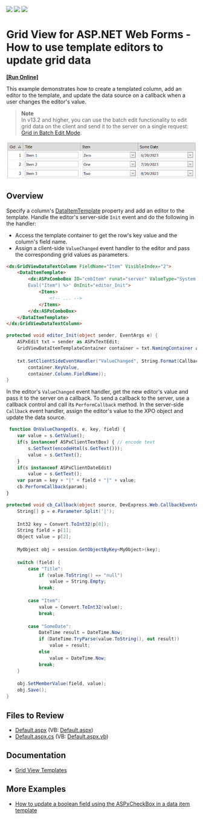 <!-- default badges list -->
![](https://img.shields.io/endpoint?url=https://codecentral.devexpress.com/api/v1/VersionRange/128541910/13.1.4%2B)
[![](https://img.shields.io/badge/Open_in_DevExpress_Support_Center-FF7200?style=flat-square&logo=DevExpress&logoColor=white)](https://supportcenter.devexpress.com/ticket/details/E2333)
[![](https://img.shields.io/badge/📖_How_to_use_DevExpress_Examples-e9f6fc?style=flat-square)](https://docs.devexpress.com/GeneralInformation/403183)
<!-- default badges end -->
# Grid View for ASP.NET Web Forms - How to use template editors to update grid data
<!-- run online -->
**[[Run Online]](https://codecentral.devexpress.com/e2333/)**
<!-- run online end -->

This example demonstrates how to create a templated column, add an editor to the template, and update the data source on a callback when a user changes the editor's value.

> **Note**  
> In v13.2 and higher, you can use the batch edit functionality to edit grid data on the client and send it to the server on a single request: [Grid in Batch Edit Mode](https://docs.devexpress.com/AspNet/16443/components/grid-view/concepts/edit-data/batch-edit-mode).

![Use template editors to update grid data](TemplateEditors.png)

## Overview

Specify a column's [DataItemTemplate](https://docs.devexpress.com/AspNet/DevExpress.Web.GridViewDataColumn.DataItemTemplate) property and add an editor to the template. Handle the editor's server-side `Init` event and do the following in the handler:

* Access the template container to get the row's key value and the column's field name.
* Assign a client-side `ValueChanged` event handler to the editor and pass the corresponding grid values as parameters.

```aspx
<dx:GridViewDataTextColumn FieldName="Item" VisibleIndex="2">
    <DataItemTemplate>
        <dx:ASPxComboBox ID="cmbItem" runat="server" ValueType="System.Int32" Value='<%#
        Eval("Item") %>' OnInit="editor_Init">
            <Items>
                <!-- ... -->
            </Items>
        </dx:ASPxComboBox>
    </DataItemTemplate>
</dx:GridViewDataTextColumn>
```

```cs
protected void editor_Init(object sender, EventArgs e) {
    ASPxEdit txt = sender as ASPxTextEdit;
    GridViewDataItemTemplateContainer container = txt.NamingContainer as GridViewDataItemTemplateContainer;

    txt.SetClientSideEventHandler("ValueChanged", String.Format(CallbackArgumentFormat,
        container.KeyValue,
        container.Column.FieldName));
}
```

In the editor's `ValueChanged` event handler, get the new editor's value and pass it to the server on a callback. To send a callback to the server, use a callback control and call its `PerformCallback` method. In the server-side `Callback` event handler, assign the editor's value to the XPO object and update the data source.

```js
 function OnValueChanged(s, e, key, field) {
    var value = s.GetValue();
    if(s instanceof ASPxClientTextBox) { // encode text
        s.SetText(encodeHtml(s.GetText()));
        value = s.GetText();
    }
    if(s instanceof ASPxClientDateEdit)
        value = s.GetText();
    var param = key + "|" + field + "|" + value;
    cb.PerformCallback(param);
}
```

```cs
protected void cb_Callback(object source, DevExpress.Web.CallbackEventArgs e) {
    String[] p = e.Parameter.Split('|');

    Int32 key = Convert.ToInt32(p[0]);
    String field = p[1];
    Object value = p[2];

    MyObject obj = session.GetObjectByKey<MyObject>(key);

    switch (field) {
        case "Title":
            if (value.ToString() == "null")
                value = String.Empty;
            break;

        case "Item":
            value = Convert.ToInt32(value);
            break;

        case "SomeDate":
            DateTime result = DateTime.Now;
            if (DateTime.TryParse(value.ToString(), out result))
                value = result;
            else
                value = DateTime.Now;
            break;
    }

    obj.SetMemberValue(field, value);
    obj.Save();
}
```

## Files to Review

* [Default.aspx](./CS/WebSite/Default.aspx) (VB: [Default.aspx](./VB/WebSite/Default.aspx))
* [Default.aspx.cs](./CS/WebSite/Default.aspx.cs) (VB: [Default.aspx.vb](./VB/WebSite/Default.aspx.vb))

## Documentation

* [Grid View Templates](https://docs.devexpress.com/AspNet/3718/components/grid-view/concepts/templates)

## More Examples

* [How to update a boolean field using the ASPxCheckBox in a data item template](https://github.com/DevExpress-Examples/how-to-update-a-boolean-field-using-the-aspxcheckbox-in-a-dataitem-template-e2313)
